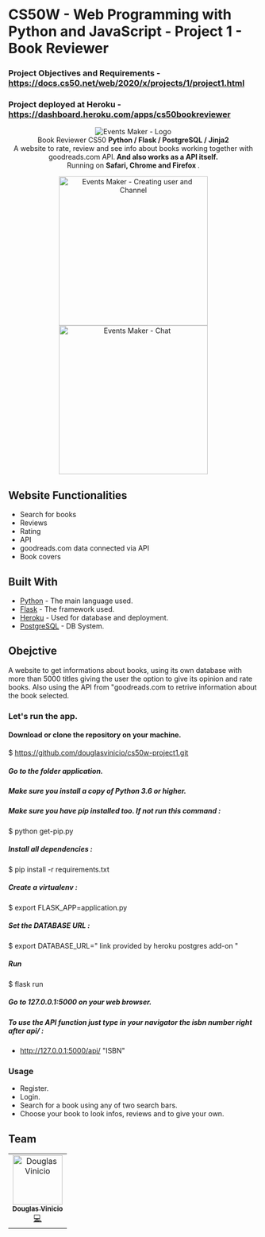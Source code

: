 # CS50W - Web Programming with Python and JavaScript - Project 1 - Book Reviewer 



### Project Objectives and Requirements - https://docs.cs50.net/web/2020/x/projects/1/project1.html

### Project deployed at Heroku - https://dashboard.heroku.com/apps/cs50bookreviewer


<!-- header section -->
<p align="center">
  <img  alt="Events Maker  - Logo" src="https://trello-attachments.s3.amazonaws.com/5eab8674a86a907c46dbf222/1197x273/3a628bc6202989d1dbc47b749b1505ee/logo-events-maker.jpg" height="auto" /><br/>
  <span>Book Reviewer CS50 <b> Python / Flask / PostgreSQL / Jinja2 </b></span><br/>
  <span>A website to rate, review and see info about books working together with goodreads.com API.<b> And also works as a API itself.</b><span><br>
  <span>Running on <b>Safari, Chrome and Firefox </b>. </span><br/>
</p>

<!-- show case/gif section -->
<p align="center">
    <img alt="Events Maker - Creating user and Channel " height="300" src="https://media.giphy.com/media/fxT3gcB35y6m7ufAPE/giphy.gif" />
    <img alt="Events Maker - Chat " height="300" src="https://media.giphy.com/media/ihYtw7oXgnkErkZ3Im/giphy.gif" />

  </a>
</p>


## Website Functionalities 

- Search for books
- Reviews
- Rating
- API
- goodreads.com data connected via API
- Book covers

## Built With

* [Python](https://docs.python.org/3/) - The main language used.
* [Flask](https://flask.palletsprojects.com/en/1.1.x/) - The framework used. 
* [Heroku](https://dashboard.heroku.com/login) - Used for database and deployment.
* [PostgreSQL](https://www.postgresql.org/docs/) - DB System.

## Obejctive

A website to get informations about books, using its own database with more than 5000 titles giving the user the option to 
give its opinion and rate books. Also using the API from "goodreads.com to retrive information about the book selected.


### Let's run the app.
#### Download or clone the repository on your machine. 
$ https://github.com/douglasvinicio/cs50w-project1.git


##### Go to the folder application.
##### Make sure you install a copy of Python 3.6 or higher.
##### Make sure you have pip installed too. If not run this command : 
$ python get-pip.py
##### Install all dependencies :
$ pip install -r requirements.txt
##### Create a virtualenv :
$ export FLASK_APP=application.py
##### Set the DATABASE URL :
$ export DATABASE_URL=" link provided by heroku postgres add-on "
##### Run
$ flask run
##### Go to 127.0.0.1:5000 on your web browser.

##### To use the API function just type in your navigator the isbn number right after api/ : 
- http://127.0.0.1:5000/api/ "ISBN" 

### Usage

- Register. 
- Login. 
- Search for a book using any of two search bars.
- Choose your book to look infos, reviews and to give your own. 




## Team

<table>
  <tr>
    <td align="center"><a href="https://www.linkedin.com/in/douglasvinicio/"><img src="https://trello-attachments.s3.amazonaws.com/5eab8674a86a907c46dbf222/128x128/72740d1400b95b82bea9ea85b7c1b592/douglasvinicio.png" width="100px;" alt="Douglas Vinicio"/><br /><sub><b>Douglas Vinicio</b></sub></a><br /><a href="https://github.com/douglasvinicio"title="Code">💻</a></td>
</table>

<!-- ALL-CONTRIBUTORS-LIST:END -->